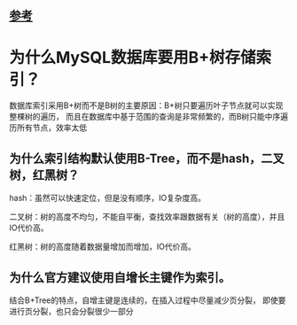 ## [参考](http://www.10tiao.com/html/667/201812/2652080677/1.html)

# 为什么MySQL数据库要用B+树存储索引？

数据库索引采用B+树而不是B树的主要原因：B+树只要遍历叶子节点就可以实现整棵树的遍历，
而且在数据库中基于范围的查询是非常频繁的，而B树只能中序遍历所有节点，效率太低


## 为什么索引结构默认使用B-Tree，而不是hash，二叉树，红黑树？

hash：虽然可以快速定位，但是没有顺序，IO复杂度高。

二叉树：树的高度不均匀，不能自平衡，查找效率跟数据有关（树的高度），并且IO代价高。

红黑树：树的高度随着数据量增加而增加，IO代价高。


## 为什么官方建议使用自增长主键作为索引。

结合B+Tree的特点，自增主键是连续的，在插入过程中尽量减少页分裂，
即使要进行页分裂，也只会分裂很少一部分